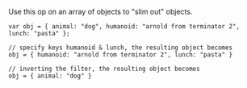 Use this op on an array of objects to "slim out" objects.

```
var obj = { animal: "dog", humanoid: "arnold from terminator 2", lunch: "pasta" };

// specify keys humanoid & lunch, the resulting object becomes
obj = { humanoid: "arnold from terminator 2", lunch: "pasta" }

// inverting the filter, the resulting object becomes
obj = { animal: "dog" }
```
